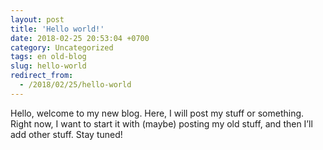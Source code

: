 ```yaml
---
layout: post
title: 'Hello world!'
date: 2018-02-25 20:53:04 +0700
category: Uncategorized
tags: en old-blog
slug: hello-world
redirect_from: 
  - /2018/02/25/hello-world
---
```


Hello, welcome to my new blog. Here, I will post my stuff or something. Right now, I want to start it with (maybe) posting my old stuff, and then I’ll add other stuff. Stay tuned!
